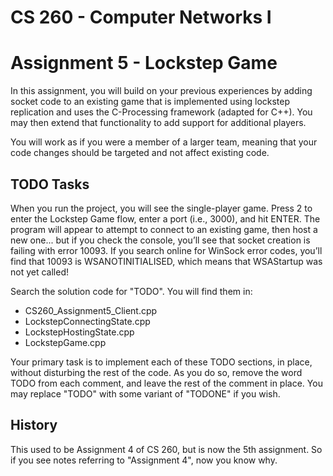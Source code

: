 # CS 260 - Computer Networks I
# Assignment 5 - Lockstep Game

In this assignment, you will build on your previous experiences by 
adding socket code to an existing game that is implemented using 
lockstep replication and uses the C-Processing framework 
(adapted for C++). You may then extend that functionality to add 
support for additional players.

You will work as if you were a member of a larger team, meaning 
that your code changes should be targeted and not affect existing code.

## TODO Tasks

When you run the project, you will see the single-player game. 
Press 2 to enter the Lockstep Game flow, enter a port (i.e., 3000), 
and hit ENTER.  The program will appear to attempt to connect to an 
existing game, then host a new one... but if you check the console, 
you’ll see that socket creation is failing with error 10093. 
If you search online for WinSock error codes, you’ll find that 10093 
is WSANOTINITIALISED, which means that WSAStartup was not yet called!

Search the solution code for "TODO".  You will find them in:

*	CS260_Assignment5_Client.cpp
*	LockstepConnectingState.cpp
*	LockstepHostingState.cpp
*	LockstepGame.cpp

Your primary task is to implement each of these TODO sections, in place,
without disturbing the rest of the code. As you do so, remove the word 
TODO from each comment, and leave the rest of the comment in place. 
You may replace "TODO" with some variant of "TODONE" if you wish.

## History

This used to be Assignment 4 of CS 260, but is now the 5th assignment. So 
if you see notes referring to "Assignment 4", now you know why.
